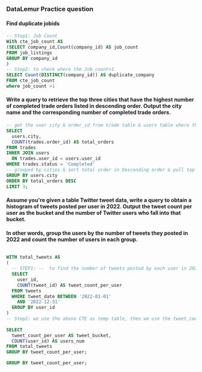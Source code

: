 ### DataLemur Practice question

#### Find duplicate jobids

```sql
-- Step1: Job Count
With cte_job_count AS
(SELECT company_id,Count(company_id) AS job_count
FROM job_listings
GROUP BY company_id
)
-- Step2: to check where the Job_count>1
SELECT Count(DISTINCT(company_id)) AS duplicate_company
FROM cte_job_count
where job_count >1
```

#### Write a query to retrieve the top three cities that have the highest number of completed trade orders listed in descending order. Output the city name and the corresponding number of completed trade orders.

```sql
-- get the user city & order_id from trade table & users table where the trade status is "Completed"
SELECT 
  users.city, 
  COUNT(trades.order_id) AS total_orders 
FROM trades 
INNER JOIN users 
  ON trades.user_id = users.user_id 
WHERE trades.status = 'Completed' 
-- grouped by cities & sort total order in Descending order & pull top 3 orders
GROUP BY users.city 
ORDER BY total_orders DESC
LIMIT 3;
```

#### Assume you're given a table Twitter tweet data, write a query to obtain a histogram of tweets posted per user in 2022. Output the tweet count per user as the bucket and the number of Twitter users who fall into that bucket.

#### In other words, group the users by the number of tweets they posted in 2022 and count the number of users in each group.
```sql

WITH total_tweets AS 
(
  -- STEP1: --  to find the number of tweets posted by each user in 2022 by grouping the tweet records by user ID and counting the tweets.
  SELECT 
    user_id, 
    COUNT(tweet_id) AS tweet_count_per_user
  FROM tweets 
  WHERE tweet_date BETWEEN '2022-01-01' 
    AND '2022-12-31' 
  GROUP BY user_id
) 
-- Step2: we use the above CTE as temp table, then we use the tweet_count_per_user field as the tweet bucket and retrieve the number of users.
  
SELECT 
  tweet_count_per_user AS tweet_bucket, 
  COUNT(user_id) AS users_num 
FROM total_tweets 
GROUP BY tweet_count_per_user;

GROUP BY tweet_count_per_user;
```
